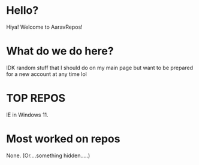 # Hello?
Hiya! Welcome to AaravRepos! 
# What do we do here?
IDK random stuff that I should do on my main page but want to be prepared for a new account at any time lol
# TOP REPOS 
IE in Windows 11.

# Most worked on repos
None. (Or....something hidden.....)
